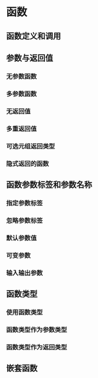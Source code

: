 # 函数
## 函数定义和调用

## 参数与返回值

### 无参数函数

### 多参数函数

### 无返回值

### 多重返回值

### 可选元组返回类型

### 隐式返回的函数

## 函数参数标签和参数名称

### 指定参数标签

### 忽略参数标签

### 默认参数值

### 可变参数

### 输入输出参数

## 函数类型

### 使用函数类型

### 函数类型作为参数类型

### 函数类型作为返回类型

## 嵌套函数